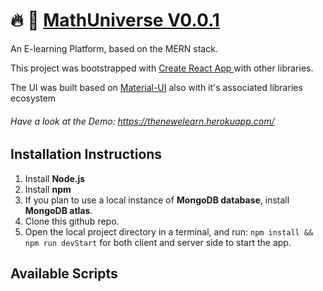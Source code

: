 <h1>🔥 📣 <a href="https://github.com/barhouum7/mathuniverse/blame/master/LICENSE">MathUniverse V0.0.1</a></h1>

An E-learning Platform, based on the MERN stack.


This project was bootstrapped with <a href="https://github.com/facebook/create-react-app"> Create React App </a> with other libraries.

The UI was built based on [Material-UI](https://material-ui.com) also with it's associated libraries ecosystem

###### Have a look at the Demo: https://thenewelearn.herokuapp.com/

## Installation Instructions

1. Install **Node.js**
1. Install **npm**
1. If you plan to use a local instance of **MongoDB database**, install **MongoDB atlas**.
1. Clone this github repo.
1. Open the local project directory in a terminal, and run: `npm install && npm run devStart` for both client and server side to start the app.

## Available Scripts
